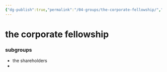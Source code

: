 ```yaml
---
{"dg-publish":true,"permalink":"/04-groups/the-corporate-fellowship/","created":"2024-10-28T09:31:24.095-05:00","updated":"2024-11-12T15:01:59.247-06:00"}
---
```


# the corporate fellowship

### subgroups
- the shareholders
- 